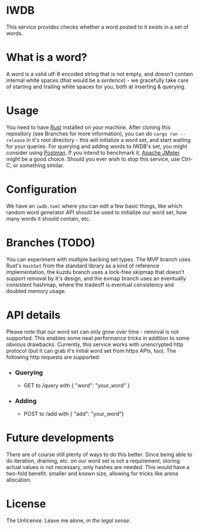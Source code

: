 # IWDB

 

This service provides checks whether a word posted to it exists in a set of words.

 

# What is a word?

A word is a valid utf-8 encoded string that is not empty, and doesn't contain internal white spaces (that would be a *sentence*) - we gracefully take care of starting and trailing white spaces for you, both at inserting & querying.

 

# Usage

You need to have [Rust](https://rust-lang.org) installed on your machine. After cloning this repository (see Branches for more information), you can do `cargo run --release` in it's root directory - this will initialize a word set, and start waiting for your queries. For querying and adding words to IWDB's set, you might consider using [Postman](https://www.postman.com/). If you intend to benchmark it, [Apache JMeter](https://jmeter.apache.org/) might be a good choice. Should you ever wish to stop this service, use Ctrl-C, or something similar.

 

# Configuration

We have an `iwdb.toml` where you can edit a few basic things, like which random word generator API should be used to initialize our word set, how many words it should contain, etc.

 

# Branches (TODO)

You can experiment with multiple backing set types. The MVP branch uses Rust's `HashSet` from the standard library as a kind of reference implementation, the kuzdu branch uses a lock-free skipmap that doesn't support removal by it's design, and the evmap branch uses an eventually consistent hashmap, where the tradeoff is eventual consistency and doubled memory usage.

 

# API details

Please note that our word set can only grow over time - removal is not supported. This enables some neat performance tricks in addition to some obvious drawbacks. Currently, this service works with unencrypted http protocol (but it can grab it's initial word set from https APIs, too). The following http requests are supported:

* ### Querying

    * GET to /query with { "word": "your_word" }

* ### Adding

    * POST to /add with { "add": "your_word"}

# Future developments

There are of course still plenty of ways to do this better. Since being able to do iteration, draining, etc. on our word set is not a requirement, storing actual values is not necessary, only hashes are needed. This would have a two-fold benefit: smaller and known size, allowing for tricks like arena allocation.

# License

The Unlicense. Leave me alone, *in the legal sense*.
